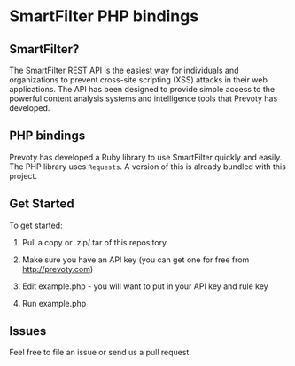# SmartFilter PHP bindings

## SmartFilter?

The SmartFilter REST API is the easiest way for individuals and organizations to prevent cross-site scripting (XSS) attacks in their web applications. The API has been designed to provide simple access to the powerful content analysis systems and intelligence tools that Prevoty has developed.

## PHP bindings

Prevoty has developed a Ruby library to use SmartFilter quickly and easily. The PHP library uses `Requests`. A version of this is already bundled with this project.

## Get Started

To get started:

1) Pull a copy or .zip/.tar of this repository

2) Make sure you have an API key (you can get one for free from http://prevoty.com)

3) Edit example.php - you will want to put in your API key and rule key

4) Run example.php

## Issues

Feel free to file an issue or send us a pull request. 